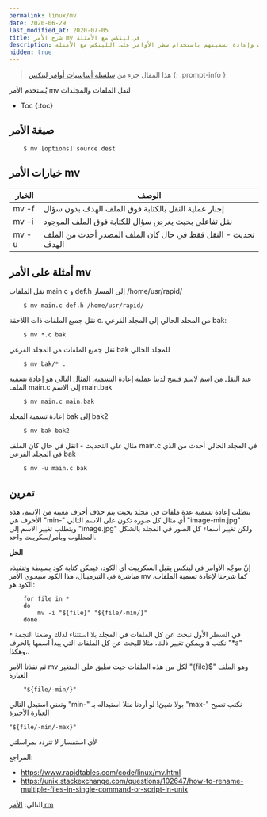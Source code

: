 ```yaml
---
permalink: linux/mv
date: 2020-06-29
last_modified_at: 2020-07-05
title: شرح الأمر mv في لينكس مع الأمثلة
description: شرح كيفية نقل الملفات والمجلدات وإعادة تسميتهم باستخدام سطر الأوامر على اللينكس مع الأمثلة
hidden: true
---
```



> هذا المقال جزء من [سلسلة أساسيات أوامر لينكس](/linux/intro)
{: .prompt-info }

يُستخدم الأمر mv لنقل الملفات والمجلدات

* Toc
{:toc}

## صيغة الأمر

        $ mv [options] source dest


## خيارات الأمر mv

| الخيار | الوصف
| --- | ---
| mv -f| إجبار عملية النقل بالكتابة فوق الملف الهدف بدون سؤال
| mv -i| نقل تفاعلي بحيث يعرض سؤال للكتابة فوق الملف الموجود
| mv -u| تحديث - النقل فقط في حال كان الملف المصدر أحدث من الملف الهدف


## أمثلة على الأمر mv

نقل الملفات main.c و def.h إلى المسار /home/usr/rapid/

        $ mv main.c def.h /home/usr/rapid/

نقل جميع الملفات ذات اللاحقة c. من المجلد الحالي إلى المجلد الفرعي bak:

        $ mv *.c bak

نقل جميع الملفات من المجلد الفرعي bak للمجلد الحالي

        $ mv bak/* .

عند النقل من اسم لاسم فينتج لدينا عملية إعادة التسمية.
المثال التالي هو إعادة تسمية الملف main.c إلى الاسم main.bak 

        $ mv main.c main.bak

إعادة تسمية المجلد bak إلى bak2

        $ mv bak bak2

مثال على التحديث - انقل في حال كان الملف main.c في المجلد الحالي أحدث من الذي في المجلد الفرعي bak

        $ mv -u main.c bak

## تمرين

يتطلب إعادة تسمية عدة ملفات في مجلد بحيث يتم حذف أحرف معينة من الاسم، هذه الأحرف هي "min-" أي مثال كل صورة تكون على الاسم التالي "image-min.jpg" ويتطلب تغيير الاسم إلى "image.jpg" ولكن تغيير أسماء كل الصور في المجلد بالشكل المطلوب وبأمر/سكريبت واحد.

**الحل**

إنّ موجّه الأوامر في لينكس يقبل السكريبت أي الكود، فيمكن كتابة كود بسيطة وتنفيذه مباشرة في التيرمينال، هذا الكود سيحوي الأمر mv كما شرحنا لإعادة تسمية الملفات. الكود هو:

        for file in *
        do
            mv -i "${file}" "${file/-min/}"
        done

في السطر الأول نبحث عن كل الملفات في المجلد بلا استثناء لذلك وضعنا النجمة `*` ويمكن تغيير ذلك، مثلا للبحث عن كل الملفات التي يبدأ اسمها بالحرف a نكتب "*a" وهكذا..

ثم نفذنا الأمر mv لكل من هذه الملفات حيث نطبق على المتغير "{file}$" وهو الملف العبارة 

        "${file/-min/}"

 وتعني استبدل التالي "min-" بولا شيئ! لو أردنا مثلا استبداله بـ "max-" نكتب تصبح العبارة الأخيرة 

    "${file/-min/-max}"

ﻷي استفسار لا تتردد بمراسلتي



المراجع:

* <https://www.rapidtables.com/code/linux/mv.html>
* <https://unix.stackexchange.com/questions/102647/how-to-rename-multiple-files-in-single-command-or-script-in-unix>

التالي: [الأمر rm](/linux/rm)

